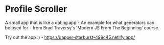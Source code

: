 # Profile Scroller

A small app that is like a dating app - An example for what generators can be used for - from Brad Traversy's 'Modern JS From The Beginning' course.

Try out the app :) - https://dapper-starburst-499c45.netlify.app/

